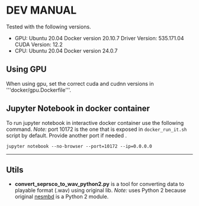# DEV MANUAL

Tested with the following versions.

- GPU:
    Ubuntu 20.04
    Docker version 20.10.7
    Driver Version: 535.171.04
    CUDA Version: 12.2
- CPU:
    Ubuntu 20.04
    Docker version 24.0.7

## Using GPU

When using gpu, set the correct cuda and cudnn versions in '''docker/gpu.Dockerfile'''.

## Jupyter Notebook in docker container

To run jupyter notebook in interactive docker container use the following command. *Note:* port 10172 is the one that is exposed in ```docker_run_it.sh``` script by default. Provide another port if needed .
```
jupyter notebook --no-browser --port=10172 --ip=0.0.0.0
```

---

## Utils

- **convert_seprsco_to_wav_python2.py** is a tool for converting data to playable format (.wav) using original lib. *Note:* uses Python 2 because original [nesmbd](https://github.com/chrisdonahue/nesmdb) is a Python 2 module.
